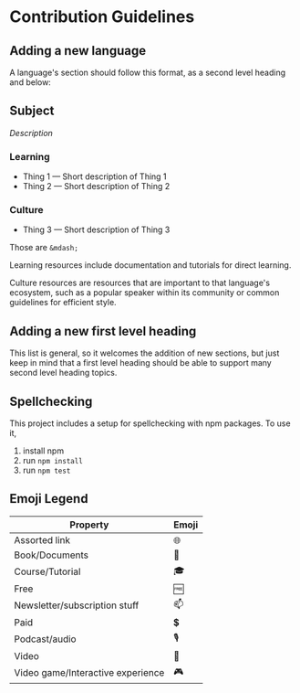 # Contribution Guidelines

## Adding a new language

A language's section should follow this format, as a second level heading and
below:

## Subject
*Description*
### Learning
* Thing 1 &mdash; Short description of Thing 1
* Thing 2 &mdash; Short description of Thing 2
### Culture
* Thing 3 &mdash; Short description of Thing 3

Those are `&mdash;` 

Learning resources include documentation and tutorials for direct learning.

Culture resources are resources that are important to that language's ecosystem,
such as a popular speaker within its community or common guidelines for
efficient style.

## Adding a new first level heading

This list is general, so it welcomes the addition of new sections, but just keep
in mind that a first level heading should be able to support many second level
heading topics.

## Spellchecking

This project includes a setup for spellchecking with npm packages. To use it,

1) install npm
2) run `npm install`
3) run `npm test`

## Emoji Legend
| Property      | Emoji
| ------------- | -----
| Assorted link | 🌐
| Book/Documents | 📘
| Course/Tutorial | 🎓
| Free | 🆓
| Newsletter/subscription stuff | 📫
| Paid  | 💲 
| Podcast/audio | 🎙
| Video | 🎥
| Video game/Interactive experience | 🎮
